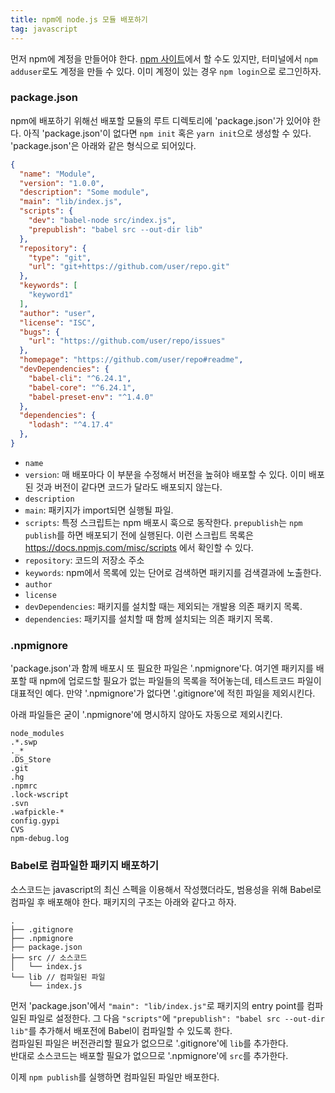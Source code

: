 ```yaml
---
title: npm에 node.js 모듈 배포하기
tag: javascript
---
```


먼저 npm에 계정을 만들어야 한다. [npm 사이트](https://www.npmjs.com/)에서 할 수도 있지만, 터미널에서 `npm adduser`로도 계정을 만들 수 있다. 이미 계정이 있는 경우 `npm login`으로 로그인하자.

### package.json

npm에 배포하기 위해선 배포할 모듈의 루트 디렉토리에 'package.json'가 있어야 한다. 아직 'package.json'이 없다면 `npm init` 혹은 `yarn init`으로 생성할 수 있다. 'package.json'은 아래와 같은 형식으로 되어있다.

```json
{
  "name": "Module",
  "version": "1.0.0",
  "description": "Some module",
  "main": "lib/index.js",
  "scripts": {
    "dev": "babel-node src/index.js",
    "prepublish": "babel src --out-dir lib"
  },
  "repository": {
    "type": "git",
    "url": "git+https://github.com/user/repo.git"
  },
  "keywords": [
    "keyword1"
  ],
  "author": "user",
  "license": "ISC",
  "bugs": {
    "url": "https://github.com/user/repo/issues"
  },
  "homepage": "https://github.com/user/repo#readme",
  "devDependencies": {
    "babel-cli": "^6.24.1",
    "babel-core": "^6.24.1",
    "babel-preset-env": "^1.4.0"
  },
  "dependencies": {
    "lodash": "^4.17.4"
  },
}
```

- `name`
- `version`: 매 배포마다 이 부분을 수정해서 버전을 높혀야 배포할 수 있다. 이미 배포된 것과 버전이 같다면 코드가 달라도 배포되지 않는다.
- `description`
- `main`: 패키지가 import되면 실행될 파일.
- `scripts`: 특정 스크립트는 npm 배포시 훅으로 동작한다. `prepublish`는 `npm publish`를 하면 배포되기 전에 실행된다. 이런 스크립트 목록은 https://docs.npmjs.com/misc/scripts 에서 확인할 수 있다.
- `repository`: 코드의 저장소 주소
- `keywords`: npm에서 목록에 있는 단어로 검색하면 패키지를 검색결과에 노출한다.
- `author`
- `license`
- `devDependencies`: 패키지를 설치할 때는 제외되는 개발용 의존 패키지 목록.
- `dependencies`: 패키지를 설치할 때 함께 설치되는 의존 패키지 목록.

### .npmignore

'package.json'과 함께 배포시 또 필요한 파일은 '.npmignore'다. 여기엔 패키지를 배포할 때 npm에 업로드할 필요가 없는 파일들의 목록을 적어놓는데, 테스트코드 파일이 대표적인 예다. 만약 '.npmignore'가 없다면 '.gitignore'에 적힌 파일을 제외시킨다.

아래 파일들은 굳이 '.npmignore'에 명시하지 않아도 자동으로 제외시킨다.

```
node_modules
.*.swp
._*
.DS_Store
.git
.hg
.npmrc
.lock-wscript
.svn
.wafpickle-*
config.gypi
CVS
npm-debug.log
```

### Babel로 컴파일한 패키지 배포하기

소스코드는 javascript의 최신 스펙을 이용해서 작성했더라도, 범용성을 위해 Babel로 컴파일 후 배포해야 한다. 패키지의 구조는 아래와 같다고 하자.

```
.
├── .gitignore
├── .npmignore
├── package.json
├── src // 소스코드
│   └── index.js
└── lib // 컴파일된 파일
    └── index.js
```

먼저 'package.json'에서 `"main": "lib/index.js"`로 패키지의 entry point를 컴파일된 파일로 설정한다. 그 다음 `"scripts"`에 `"prepublish": "babel src --out-dir lib"`를 추가해서 배포전에 Babel이 컴파일할 수 있도록 한다.  
컴파일된 파일은 버전관리할 필요가 없으므로 '.gitignore'에 `lib`를 추가한다.  
반대로 소스코드는 배포할 필요가 없으므로 '.npmignore'에 `src`를 추가한다.

이제 `npm publish`를 실행하면 컴파일된 파일만 배포한다.
